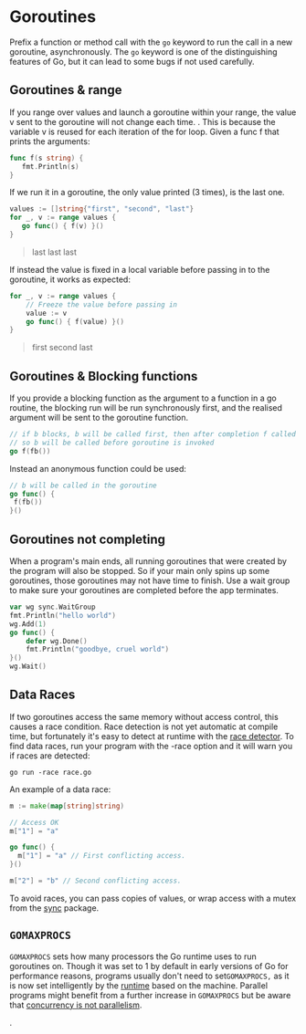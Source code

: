 # Goroutines

Prefix a function or method call with the `go` keyword to run the call in a new goroutine, asynchronously. The `go` keyword is one of the distinguishing features of Go, but it can lead to some bugs if not used carefully.

## Goroutines & range

If you range over values and launch a goroutine within your range, the value v sent to the goroutine will not change each time. . This is because the variable v is reused for each iteration of the for loop. Given a func f that prints the arguments:

```go
func f(s string) {
   fmt.Println(s)
}
```

If we run it in a goroutine, the only value printed \(3 times\), is the last one.

```go
values := []string{"first", "second", "last"}
for _, v := range values {
   go func() { f(v) }()
}
```

> last last last

If instead the value is fixed in a local variable before passing in to the goroutine, it works as expected:

```go
for _, v := range values {
    // Freeze the value before passing in
    value := v
    go func() { f(value) }()
}
```

> first second last

## Goroutines & Blocking functions

If you provide a blocking function as the argument to a function in a go routine, the blocking run will be run synchronously first, and the realised argument will be sent to the goroutine function.

```go
// if b blocks, b will be called first, then after completion f called with the result
// so b will be called before goroutine is invoked
go f(fb())
```

Instead an anonymous function could be used:

```go
// b will be called in the goroutine
go func() {
 f(fb())
}()
```

## Goroutines not completing

When a program's main ends,  all running goroutines that were created by the program will also be stopped. So if your main only spins up some goroutines, those goroutines may not have time to finish. Use a wait group to make sure your goroutines are completed before the app terminates.

```go
var wg sync.WaitGroup
fmt.Println("hello world")
wg.Add(1)
go func() {
    defer wg.Done()
    fmt.Println("goodbye, cruel world")
}()
wg.Wait()
```

## Data Races

If two goroutines access the same memory without access control, this causes a race condition. Race detection is not yet automatic at compile time, but fortunately it's easy to detect at runtime with the [race detector](https://golang.org/doc/articles/race_detector.html).  To find data races, run your program with the -race option and it will warn you if races are detected:

```
go run -race race.go
```

An example of a data race:

```go
m := make(map[string]string)

// Access OK
m["1"] = "a"

go func() {
  m["1"] = "a" // First conflicting access.
}()

m["2"] = "b" // Second conflicting access.
```

To avoid races, you can pass copies of values, or wrap access with a mutex from the [sync](https://golang.org/pkg/sync/) package.

## `GOMAXPROCS`

`GOMAXPROCS` sets how many processors the Go runtime uses to run goroutines on. Though it was set to 1 by default in early versions of Go for performance reasons, programs usually don't need to set`GOMAXPROCS,` as it is now set intelligently by the [runtime](https://golang.org/pkg/runtime/#GOMAXPROCS) based on the machine. Parallel programs might benefit from a further increase in `GOMAXPROCS` but be aware that [concurrency is not parallelism](https://blog.golang.org/2013/01/concurrency-is-not-parallelism.html).

.

